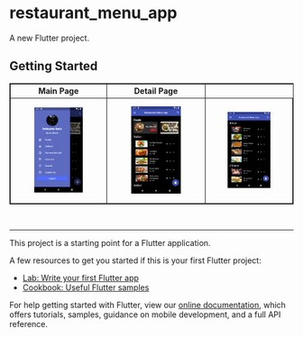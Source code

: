 # restaurant_menu_app

A new Flutter project.

## Getting Started

<table style="border:1px solid;">
  <tr >
    <th style="text-align: center; border:1px solid;">Main Page</th>
    <th style="text-align: center; border:1px solid;">Detail Page</th>
  </tr>
  <tr >
    <td style="text-align: center; border:1px solid;padding:1em;">
        <img width="60%" src="app_image/drawer.png">
    </td>
    <td style="text-align: center; border:1px solid;padding:1em;">
         <img width="60%" src="app_image/deals.png">
    </td>
    <td style="text-align: center; border:1px solid;padding:1em;">
         <img width="60%" src="app_image/indian.png">
    </td>
  </tr>
  
</table>
<br>
<hr>

This project is a starting point for a Flutter application.

A few resources to get you started if this is your first Flutter project:

- [Lab: Write your first Flutter app](https://flutter.dev/docs/get-started/codelab)
- [Cookbook: Useful Flutter samples](https://flutter.dev/docs/cookbook)

For help getting started with Flutter, view our
[online documentation](https://flutter.dev/docs), which offers tutorials,
samples, guidance on mobile development, and a full API reference.
